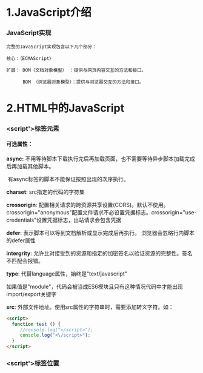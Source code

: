 

# 1.JavaScript介绍

### JavaScript实现

```
完整的JavaScript实现包含以下几个部分：  

核心：（ECMAScript）

扩展： DOM（文档对象模型） ：提供与网页内容交互的方法和接口。

      BOM （浏览器对象模型）：提供与浏览器交互的方法和接口。
```

# 2.HTML中的JavaScript

### <script'>标签元素 

#### 可选属性：

 **async:** 不用等待脚本下载执行完后再加载页面，也不需要等待异步脚本加载完成后再加载其他脚本。

​      有async标签的脚本不能保证按照出现的次序执行。

**charset**: src指定的代码的字符集

**crossorigin**: 配置相关请求的跨资源共享设置(CORS)。默认不使用。crossorigin="anonymous"配置文件请求不必设置凭据标志。crossorigin="use-credentials"设置凭据标志，出站请求会包含凭据

**defer**: 表示脚本可以等到文档解析或显示完成后再执行。 浏览器会忽略行内脚本的defer属性

**intergrity**: 允许比对接受到的资源和指定的加密签名以验证资源的完整性。签名不匹配会报错。

**type**: 代替language属性，始终是"text/javascript"

​     如果值是"module"，代码会被当成ES6模块且只有这种情况代码中才能出现import/export关键字

**src**:  外部文件地址。使用src属性的<script>元素，会忽略标签内的行内代码。

​     浏览器不会检查外部文件的扩展名，但是要保证返回正确的MINE类型。

#### **行内脚本如果包含</script>字符串时，需要添加转义字符。如：**

```html
<script>
  function test () {
     //console.log("</script>");
     console.log("<\/script>");
  }
</script>
```

### <script'>标签位置

<script>元素至于页面的<head>标签内，目的主要是把外部的css和js文件集中到一起。但是这样有一个不好的地方。    必须把所有的JavaScript代码下载、解析和解释完成以后，才能开始渲染页面。对于大量外部js引入的页面，加载的时间内浏览器窗口将完全空白。
优化方式一般是，把<script>元素移植<body>标签内的结尾处。
当然也可以给<head>标签中的 ！！外部！！ <script>元素添加defer属性。
或者添加async属性来异步加载。

### <script'>元素的加载顺序

**1.HTML5规范要求脚本按照出现的顺序执行。**

**2.如果外部脚本申明了defer属性，它们会在浏览器执行到</html>标签结束后才会执行，且如果有多个defer属性，按照规范也会按照出现顺序相应地延迟执行。**

**如果外部脚本申明了defer属性，它们会在浏览器执行到</html>标签结束后且在页面内的其他无defer属性的<script>执行后才会执行，且如果有多个defer属性，按照规范也会按照出现顺序相应地延迟执行。**

**3.HTML5 规范要求脚本按照它们出现的先后顺序执行，因此第一个延迟脚本会先于第二个延迟脚本执行，而这两个脚本会先于 DOMContentLoaded 事件执行。在现实当中，延迟脚本并不一定会按照顺序执行，也不一定会在 DOMContentLoaded 事件触发前执行，因此最好只包含一个延迟脚本。(defer)**

​		个人测试没有出现过延后的情况。个人感觉书上这么写的原因可能是因为， HTML5规范如此，但是每个浏览器厂商未必会按照这个规范实现(有待考究)

**4.async 只适用于外部脚本文件，并告诉浏览器立即下载文件，下载完成后立即执行。但与 defer不同的是，标记为 async 的脚本并不保证按照指定它们的先后顺序执行。async脚本可以保证在load事件前执行，但是有可能在DOMContentLoaded事件之前或之后。**

​		有关DOMContentLoaded 与 load区别，可以参见[演示链接](https://testdrive-archive.azurewebsites.net/HTML5/DOMContentLoaded/Default.html)。

**5.（补充）async和defer的区别**

​		这里引用一下知乎@ 编译青春的文章，讲的比较详细与直观 ： [你不知道的 DOMContentLoaded](https://zhuanlan.zhihu.com/p/25876048)

### 动态加载脚本

![img](https://upload-images.jianshu.io/upload_images/26063418-4020145be24f63d3.png?imageMogr2/auto-orient/strip%7CimageView2/2/w/1240)

​		以这种方式获取的资源对浏览器的预加载器是不可见的，这回严重影响到它们在资源获取队列中的优先级。

​		想让预加载器知道这些动态请求文件的存在，可以再文档头部显示申明它们：

```html
<link rel="preload" href="gibberish.js">
```

### XHTML中的变化

XHTML中，行内脚本小于号(<)会被解释成标签开始，所以需要替换成（&lt;）

或者使用 

```xhtml
<![CDATA[ "   " ]]> 
```

来包裹行内脚本。

------

### <noscript'>元素

不支持JavaScript时会显示标签内元素。

# 3.语言基础

## 3.4数据类型

###  简单数据类型（原始类型）

#### Undefined

​	Undefined类型只有undefined一个值

```js
	null == undefined //true
```

​	undefined的目的就是明确空对象指针和未初始化变量的区别

typeof undefined的变量和未声明的变量都是undefined

**不确定null或者undefined可以使用String()来转换**

#### Null

​	Null类型只有一个null值，逻辑上是一个空对象的指针

#### Boolean

```
Boolean(变量) 通过构造函数强制转换变量
Boolean       true                      false
String        非空字符串			         ""
Number		  非零数值包括Infinity   	 	0、NaN
Object 		  任意对象                   null
Undefined     只会变成false
```

#### Number

最大值最小值在Number.MIN_VALUE和Number.MAX_VALUE中

0.1+0.2 ！= 0.3是因为使用了IEEE754数值造成的精度问题

默认情况下，ECMAScript会讲小数点后至少包含6个零的浮点值转换为科学计数法

isFinite(变量)判断是否超出范围

Number.POSITIVE_INFINITY Number.NEGATIVE_INFINITY 值为正负Infinity

isNaN(变量)任意值判断是不是“不是数值”

```js
console.log(isNaN(NaN)); //true
console.log(isNaN(10)); //false
console.log(isNaN("10")); //false 可以转换为10
console.log(isNaN("blue")); //true 不可以转换为数值
console.log(isNaN(true)); //false 可以转换为数值1
```

```
isNaN()可以用来测试对象，首先调用对象的valueOf()方法，然后确定返回值能否转换为数值，如果不能，再调用toString()方法测试返回值
这是通常的ECMAScript内置函数和操作符的工作方式
```

##### 数值转换

###### Number()

```js
// 布尔值转换为01
// 数值直接返回
// null返回0
// undefined返回NaN
// 字符串:
包含数值字符包括加减号，转换为十进制数值
包含有效浮点数格式，转换为浮点数
"0x,"转换为16进制对应的10进制的数值
空字符串转换为0
其他NaN
// 对象
同isNaN，先调用对象的valueOf()，如果转换结果是NaN，则调用toString然后按照字符串格式转换
```

###### parseInt()

```js
// 从第一个不是空格字符开始转换，第一个字符不是数值字符加号或者减号，则立即返回NaN （Number空字符串转换是0）；一直转换到非字符为止
// 0x开头默认16进制，0开头默认8进制
//parseInt可以传第二个参数表示进制
parseInt('0xaf') === parseInt('AF',16)  //175
parseInt('AF') //NaN
```

###### parseFloat()

```js
// 类似parseInt 识别所有浮点格式以及十进制格式(忽略开头的0) 
// 只解析10进制 16进制始终返回0
// 可以解析科学计数法字符串
```

#### String

\n换行，\t制表，\b退格，\r回车,  \f换页,  ...

ES中，字符串是不可变的，一旦创建如果修改，则需要销毁原始字符串，然后包含新值的另一字符串保存到变量

几乎所有值都有toString()方法

toString(n)表示转换为进制的字符串

##### 格式转换

###### String()

```
// 如果值有toString方法则调用该方法不传参数
// null返回"null" undefined返回"undefined"
```

###### 加号操作符加上空字符串

##### 模版字面量

所有模版字面量中的值都会被toString强转成字符串，可以调用函数方法

模版字面量标签函数

```js
function simpleTag(strings,...expressions){
	console.log(strings)
	for(const expression of exporessions){
		console.log(expression)
	}
	return 'foobar'
}
let a=6,b=9
let tag = simpleTag`${ a } + ${ b } = ${ a + b }`
//["", " + ", " = ", ""]
//6
//9
//15
```

模版字面量里原始字符串会被识别（换行符，Unicode等等)

使用String.raw标签函数来处理，但是原始换行符不会被阻断

```js
console.log(`firstline\nsecondline`)
//firstline
//secondline
console.log(String.raw`firstlin\nsecondline`)
//firstline\nsecondline
console.log(`firstline
secondline`)
//firstline
//secondline
console.log(String.raw`firstline
secondline`)
//firstline
//secondline
```

也可以使用标签函数的第一个参数，字符串数组的.raw属性来取得每个字符串的原始内容

```js
function printRaw(strings){
    console.log('actual')
    for(const string of strings){
        cosnoel.log(string)
    }
    console.log('escaped')
    for(const rawString of strings.raw){
        console.log(rawString)
    }
}
printRaw`\u00A9${ 'and'}\n`
//actual
//©
//escaped
//\u00A9
//\n
```

#### Symbol

符号实例是唯一不可变的

用途是确保对象属性使用唯一标识符，不会发生属性冲突危险

符号类似私有属性，**但是并不是为了提供私有属性行为才增加的**，相反，符号就是用来创建唯一记号，进而用作非字符串形式的对象属性

##### ①符号基本用法

使用Symbol()函数初始化

Symbol('description') decription与符号的定义和标识无关，只用于调试

```
let symbo1 = Symbol('foo')
let symbo2 = Symbol('foo')
symbo1 == symbo2 //false
let symbo3 = Symbol()
console.log(symbo1) //Symbol(foo)
console.log(symbo2) //Symbol(foo)
console.log(symbo3) //Symbol()
```

**Symbol不能用作构造函数，与new关键字一起使用**为了避免创建符号包装对象

```
console.log(typeof new Boolean()) //object
//Number String同理
```

##### ②全局符号注册表

如果需要重用symbol实例，则以一个字符串为键，在全局符号注册表中创建并重用符号

使用Symbol.for()方法

```
let sym1 = Symbol.for('foo')
let sym2 = Symbol.for('foo')
let sym3 = Symbol('foo')
sym2 ===sym1 //true
sym2 === sym3 //false
```



# 17.事件

### 事件流：

**事件冒泡：**<div> -> <body> -> <html> -> <document> -> (window)

有些事件不支持冒泡：

**事件捕获:**   (window) -> <document> -> <html> -> <body> -> <div>

IE9, Firefox,Chrome,Safari的事件终点是window对象。

IE的事件流叫事件冒泡，事件捕获是Netscape Communicator团队提出的另一种事件流。

老版本浏览器不支持，所以事件捕获的使用场景较少。

**DOM2级事件开始标准化DOM事件**

规定，**DOM事件流**包括三阶段:事件捕获阶段，处于目标阶段，事件冒泡阶段。

![image-20210416105526442](https://images2015.cnblogs.com/blog/740839/201609/740839-20160910153551644-925968915.jpg)

在DOM事件流中，实际的目标(div)在捕获阶段不会接收到事件。在捕获阶段，事件从document到<html>再到<body>后就停止了。

然后是“处于目标”阶段,事件在<div>上发生，并在事件处理中被砍成冒泡阶段的一个部分。然后，冒泡阶段发生，事件又传播回文档。

多数实现DOM事件流的浏览器都实现了规范要求的“捕获阶段不涉及事件目标”

**但是在IE9,Safari,Chorme，Firefox和Opera9.5及更高版本都会在捕获阶段触发事件对象上的事件**

### 事件处理：

#### **①HTML事件处理：**

例如

```html
<input type="button" value='Click Me' onclick="alert('Clicked')" />
<input type="button" value='Click Me' onclick="showMessage(this,event)" />
//这么写会有“时差”问题（触发时showMessage并未解析），所以使用try-catch来捕获异常
<input type="button" value='Click Me' onclick="try{showMessage();}catch(ex){}" />
```

这样写有一个隐藏用法，就是扩展作用域的方式。

```html
<input type="button" value='Click Me' onclick="console.log(event)"/>
//click event
<input type="button" value='Click Me' onclick="console.log(this)"/>
//input本身
<input type="button" value='Click Me' onclick="console.log(value)"/> 
//'Click Me'
```

```html
<input type="button" id='username' value='dasdafdsa'/>
<input type="button" value='Click Me' onclick="console.log(username.value)"/>
//dasdafdsa
```

#### ②DOM0级事件处理程序

以这种方式添加的事件处理程序会在事件流的冒泡阶段被处理.

**0级对每个事件只支持一个事件处理程序**

```js
var btn = document.getElementById("myBtn");
btn.onclick = function() {
	alert(this.id);			//function的作用域在元素中 this是当前元素
}
btn.onclick = null; 		//删除事件处理程序
```

#### ③DOM2级事件处理程序

第三个布尔参数，表示事件在捕获阶段或者冒泡阶段调用处理程序(true捕获，false冒泡)

大多数情况下都是添加到事件流的冒泡阶段，这样可以最大限度地兼容各种浏览器

```js
var btn = document.getElementById("myBtn");
btn.addEventListener('click',function(){
	alert(this.id);
},false)
btn.addEventListener('click',function(){
	alert('hello world');
},false)
//会按照顺序触发，id->hello world
```

通过addEventListener()添加的事件处理程序只能使用removeEventListener()来移除

传入的参数相同，所以**！！匿名函数无法被移除(如上代码段中添加的事件)！！**

#### **④IE事件处理程序**

attachEvent和detachEvent

IE8及更早版本只支持冒泡，所以通过如上方式添加的事件处理程序都会被添加到冒泡阶段。

与0级和2级不同，它的**作用域是window**

```js
var btn = document.getElementById("myBtn");
btn.attachEvent('onclick',function(){
	alert('id'); //它的作用域是window
},false)
btn.attachEvent('onclick',function(){
	alert("hello world");
},false)
//与DOM2级相反 ，hello world->id
```

类似的，匿名函数无法被移除

### 兼容跨浏览器的事件处理写法：

```js
//定义
var EventUtil = {
  addHandler: function(element, type, handler){
  	  if(element.addEventListener){
          element.addEventListener(type, handler, false);
      }else if(element.attachEvent){
          element.attachEvent("on"+type, handler);
      }else{
          element["on"+type] = handler;
      }
  },
  removeHandler: function(element, type, handler){
      if(element.removeEventListener){
          element.removeEventListener(type, handler, false);
      }else if(element.detachEvent){
          element.detachEvent("on"+type, handler);
      }else{
          element["on"+type] = null;
      }
  }
};
//调用
var btn = document.getElementById("myBtn");
var handler = function(){
    alert("Clicked");
}
EventUtil.addHandler(btn, "click", handler);
EventUtil.removeHandler(btn, "click", handler);
```

### DOM事件对象：

event这个变量存储了event对象，**不管function参数里带没带event,都可以在事件处理函数中直接写event来获取作用域的event对象。**

在HTML事件处理中，onclick="func1()"是没有默认值的，func1(this)传this,则this指向对象本身。

而在DOM0级和2级处理中，添加的事件处理函数

handler=function(arg1){};中，function默认的第一个argument就是event对象。（**不可以填this**）

所以不管是function(a)还是function(e)，指向的都是event对象。

**事件处理程序执行期间，event对象才会存在；事件处理程序执行完成，event对象就会被销毁**

#### ①event通用对象属性

**bubbles:** 只读 boolean 事件是否冒泡;

**cancelable：**只读 boolean 事件是否可取消;

**composed:**只读 boolean 事件是否可以穿过[**ShadowDOM**](https://developer.mozilla.org/zh-CN/docs/conflicting/Web/Web_Components/Using_shadow_DOM)和常规DOM进行冒泡

**currentTarget:**只读 element 事件当前注册目标的引用(可能在重定向过程中被改变)

**target:**只读 element 事件的目标

```js
//target和currentTarget
//在事件处理程序内部，this始终=currentTarget,target只包含事件的实际目标
//如果一个i标签没有注册click事件，button注册了，那么点击i标签的时候，click事件冒泡到了button，这时候target和currentTarget是不同的
```

**defautPrevented:**只读 boolean 是否调用了preventDefault()方法取消了默认行为

**eventPhase:**只读 Integer 事件流正被处理到了哪个阶段(0没有事件正在被处理，1捕获阶段，2处于目标，3冒泡阶段)

**timeStamp:**只读 timestamp 事件创建时的时间戳（精度为毫秒）

**type:**只读 String 事件类型

**isTrusted:**只读 boolean 表示事件是由浏览器（例如用户点击）发起的(true)，还是由脚本（使用事件创建方法，例如 [`Event.initEvent`](https://developer.mozilla.org/zh-CN/docs/Web/API/Event/initEvent)）发出的。

**view：**只读 AbstractView  与事件关联的抽象视图，等同于发生事件的window对象 

#### **②浏览器差别实现导致的不同对象属性(举常见)**

**detail:**只读  Integer 事件细节，比如click是当前点击数，mousedown(up)是1+点击数，等等

（firefox和chrome对于滚轮事件的事件对象名不一样）

**path:**只读 Array 事件冒泡的路径对象 dom对象，顺序就是冒泡顺序（chrome实现了，firefox和safari,edge目前暂时没有）

```js
//获取event.path属性
/** 
* 需要获取事件冒泡的所有元素,Chrome有$event.path属性，FireFox和Safari没有
*/
function getEventPath($event) {
    //let path = ($event.composedPath && $event.composedPath()) || $event.path 2020/12/10不知道为什么composedPath()实装了但是返回值都是[]
    const path = $event.path,
        target = $event.target;
    if (path != null) {
        return (path.indexOf(window) < 0) ? path.concat(window) : path;
    }
    if (target === window) {
        return [window];
    }
    function getParents(node, memo) {
        memo = memo || [];
        const parentNode = node.parentNode;
        if (!parentNode) {
            return memo;
        } else {
            // console.log(memo);
            return getParents(parentNode, memo.concat(parentNode));
        }
    }
    return [target].concat(getParents(target), window);
}
```

#### ③对象方法

**preventDefault:**  cancelable=true可使用 取消事件的默认行为

**stopPropagation:** bubbles=true可使用 阻止事件的进一步捕获或者冒泡

**stopImmediatePropagation:**DOM3级事件新增 阻止事件进一步捕获或者冒泡，阻止任何事件处理程序被调用。

### IE事件对象

#### ①IE的event对象

访问IE中的event对象取决于指定事件处理程序的方法。

DOM0级添加（btn.onclick=function(){}),event对象作为window对象的一个属性存在

attachEvent()添加的时间作为参数传入事件处理程序函数中，也可以通过window对象属性访问。

通过HTML添加的和DOM中介绍的相同。

#### ②IE event对象属性

**cancelBubble:**  读写 boolean 默认false,设为true可以取消事件冒泡(stopPropagation())

**returnValue:** 读写 boolean 默认true，设为false可以取消事件默认行为(preventDefault())

**srcElement:**  只读 事件的目标(target)

**type:** String 被触发事件的类型

### 兼容跨浏览器的事件对象写法：

```js
var EventUtil = {
    addHandler: function(element, type, handler){
  	  if(element.addEventListener){
          element.addEventListener(type, handler, false);
      }else if(element.attachEvent){
          element.attachEvent("on"+type, handler);
      }else{
          element["on"+type] = handler;
      }
    },
    removeHandler: function(element, type, handler){
      if(element.removeEventListener){
          element.removeEventListener(type, handler, false);
      }else if(element.detachEvent){
          element.detachEvent("on"+type, handler);
      }else{
          element["on"+type] = null;
      }
    },
    getEvent: function(event){
        return event?event: window.event;
    },
    getTarget: function(event){
        return event.target||event.srcElement;
    },
    preventDefault: function(event){
        if(event.preventDefault){
            event.preventDefault(),
        }else{
            event.returnValue = false;
        }
    },
    stopPropagation: function(event){
        if(event.stopPropagation){
            event.stopPropagation();
        }else{
            event.cancelBubble = true;
        }
    },
    getRelatedTarget: function(event){
      	if(event.relatedTarget){
            return event.relatedTarget;
        }  else if(event.toElement){
            return event.toElement;
        }	else if(event.fromElement){
            return event.fromElement;
        }	else{
            return null;
        }
    },
};
//调用
var btn = document.getElementById("myBtn");
btn.onclick = function(event){
	event = EventUtil.getEvent(event);
    var target = EventUtil.getTarget(event);
    EventUtil.preventDefault(event);
    EventUtil.stopPropagation(event);
};
```

### 事件类型：

DOM 3级事件在DOM 2级事件的基础上添加了更多的事件类型,全部类型如下:

```text
UI事件，当用户与页面上的元素交互时触发，如：load、scroll、resize、select、abort、unload
焦点事件，当元素获得或失去焦点时触发，如：blur、focus
鼠标事件，当用户通过鼠标在页面执行操作时触发如：dbclick、mouseup
滚轮事件，当使用鼠标滚轮或类似设备时触发，如：mousewheel
文本事件，当在文档中输入文本时触发，如：textInput
键盘事件，当用户通过键盘在页面上执行操作时触发，如：keydown、keypress
合成事件，当为IME（输入法编辑器）输入字符时触发，如：compositionstart
变动事件，当底层DOM结构发生变化时触发，如：DOMsubtreeModified
同时DOM3级事件也允许使用者自定义一些事件。
```

```js
var isSupported = document.implementation.hasFeature("MouseEvents","2.0");
var isSupported = document.implementation.hasFeature("MouseEvent","3.0");
```



![preview](https://segmentfault.com/img/bVbrRT3?w=999&h=636/view)



#### **keydown,keypress,keyup**事件

keydown,任意键，keyup,松开任意键,keypress,字符键

顺序 keydown->keypress;松开->keyup

**event.keycode,Firefox和Opera中分号值为59，IE和Safari为186**

IE9,Firefox,Chrome,Safari支持charCode属性，为字符的ASCII码。如果想跨平台使用则需要检测charCode属性是否可用。**（DOM3级事件移除）**

String.fromCharCode()可以转换为实际的字符。

#### textInput事件

只有可编辑区域才能触发此事件，有data属性，值是输入的字符而非字符编码(有大小写和shift)

#### 变化事件

```
var isSupported = document.implementation.hasFeature("MutationEvents","2.0")
```

DOM2级定义了如下变动事件：

- **DOMSubtreeModifined**:在DOM结构发生任何变化的时候。这个事件在其他事件触发后都会触发。
- **DOMNodeInserted**:当一个节点作为子节点被插入到另一个节点中时触发。
- **DOMNodeRemoved**:在节点从其父节点中移除时触发。
- **DOMNodeInsertedIntoDocument**：在一个节点被直接插入文档或通过子树间接插入文档之后触发。这个事件在DOMNodeInserted之后触发。
- **DOMNodeRemovedFromDocument**:在一个节点被直接从文档移除或通过子树间接从文档移除之**前**触发。这个事件在DOMNodeRemoved之后触发。
- **DOMAttrModified**：在特性被修改之后触发。
- **DOMCharacterDataModified**:在文本节点的值发生变化时触发。

举例：删除一个节点的事件触发顺序

DOMNodeRemoved(冒泡) -> DOMNodeRemovedFromDocument(被移除节点和子节点触发，不冒泡) -> DOMSubtreeModified（target是被移除节点的父节点） 

#### HTML5事件

**contextmenu：**用来添加菜单，注意要先preventDefault阻止浏览器默认的上下文菜单

**beforeunload：** 卸载页面前触发

**DOMContentLoaded：**形成完整的DOM树后就触发(load事件是页面完全加载完毕才会触发)

如果浏览器不支持，可以加载期间添加一个setTimeout(function(){},0);

**readystatechange：**支持readystatechange事件的对象都有一个readyState属性（uninitialized,loading,loaded,interactive,complete）

**pageshow与pagehide：**会话历史记录被执行时触发(前进，后退)persisted表示是否来自缓存

**hashchange：**URL参数列表（及URL中“#”后的所有字符串）发生变化时调用，必须添加给window

#### 设备事件

**orientationchange：**PC全部不支持（window.orientaition=0肖像模式，90左旋转横向模式，-90右旋转，180头朝下)

**MozOrientation：**x,y,z（0,0,1）三个属性，x表示左右倾斜（左增右减），y表示接近或远离用户倾斜（近增远减），z默认1，检测垂直加速度，移动时减小。有加速计的设备才支持事件。

**deviceorientation：**alpha(z),beta(x),gamma(y),用于定位设备的方向。absolute，表示设备是否返回一个绝对值。compassCalibrated，表示设备指南针是否校准过。有加速计的设备才支持事件

**deviceemotion：**设备是否移动。acceleration,包含xyz加速度的对象，accelerationIncludingGravity,考虑重力加速度的情况，Interval毫秒表示的时间值，rotationRate,包含alpha，beta,gamma属性的对象

#### 触摸和手势事件

**触摸事件:**touchstart.touchmove,touchend,touchcancel

除了常规属性，还包含跟踪触摸的特殊属性：

touches:表示当前跟踪触摸的Touch对象的数组，

targetTouches:特定于事件目标的Touch对象数组

changeTouches:表示自上次触摸以来发生了改变的Touch对象数组，

**触摸屏上元素时发生的事件顺序：**

touchstart -> mouseover ->mousemove(一次) -> mousedown ->mouseup -> click -> touchend

**手势事件：**gesturestart,gesturechange,gestureend

### 内存和性能：

#### ①事件委托

```js
var list = document.getElementById("myLinks");
//var item1 = document.getElementById("goSomewhere");
//var item2 = document.getElementById("doSomething");
//var item3 = document.getElementById("sayHi");
//三个item都是ul的子元素，都会冒泡，最后都会被list拿到，并且target是事件发起对象
EventUtil.addHandler(list, "click", function(event){
    event = EventUtil.getEvent(event);
    var target = EventUtil.getTarget(event);
    switch(target.id){
        case "doSomething":
            break;
        case "goSomewhere":
            break;
        case "sayHi":
            break;
    }
});
```

#### ②移除事件处理程序

移除元素之前，最好先移除元素的事件处理程序。

在事件处理程序中删除按钮也可以阻止事件冒泡，**目标元素在文档中是事件冒泡的前提**。

#### ③模拟事件

##### DOM中的事件模拟

DOM2级 UIEvents, MouseEvents, MutationEvents,HTMLEvents(DOM3级中都是单数)

DOM2级没有规定键盘事件

```js
var btn = document.getElementById("myBtn");
var event = document.createEvent("MouseEvents");
event.initMouseEvent("click",true,true,document.defaultView,0,0,0,0,0,false,false,false,false,0,null);
//type,bubbles,cancelable,view,detail,screenX,screenY,clientX,clientY,ctrlKey,altKey,shitKey,metaKey,button,relatedTarget
//触发事件
btn.dispatchEvent(event);
```

模拟键盘事件（DOM3)

```JS
var textbox = document.getElementById("myTextbox"),event;
if(document.implemntation.hasFeature("KeyboardEvents","3.0")){
    event = document.createEvent("KeyboardEvent");
    //初始化事件对象
    //DOM3级不提倡使用keypress事件
    event.initKeyboardEvent("keydown",true,true,document.defaultView,"a");
    //当前方法参数已经有变动了，以实际webDocs为准
    //type,bubbles,cancelable,view,key,loacation,modifiers,repeat
    //触发
    textbox.dispatchEvent(event);
}
```

自定义DOM事件

```js
var a = document.createEvent("CustomEvent");
a.initCustomEvent(type,bubbles,cancelable,detail);
```

##### IE中的事件模拟

```js
var event = document.createEventObject();
event.screenX = 100;
...
event.ctrlKey = false;
event.button = 0;

btn.fireEvent("onclick",event);
```

## 